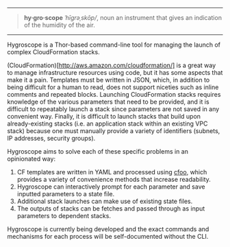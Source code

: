 - - -
> **hy·gro·scope**
> _ˈhīɡrəˌskōp/_, noun
> an instrument that gives an indication of the humidity of the air.

- - -

Hygroscope is a Thor-based command-line tool for managing the launch of complex CloudFormation stacks.

(CloudFormation)[http://aws.amazon.com/cloudformation/] is a great way to manage infrastructure resources using code, but it has some aspects that make it a pain.  Templates must be written in JSON, which, in addition to being difficult for a human to read, does not support niceties such as inline comments and repeated blocks.  Launching CloudFormation stacks requires knowledge of the various parameters that need to be provided, and it is difficult to repeatably launch a stack since parameters are not saved in any convenient way.  Finally, it is difficult to launch stacks that build upon already-existing stacks (i.e. an application stack within an existing VPC stack) because one must manually provide a variety of identifiers (subnets, IP addresses, security groups).

Hygroscope aims to solve each of these specific problems in an opinionated way:
1. CF templates are written in YAML and processed using [cfoo](https://github.com/drrb/cfoo), which provides a variety of convenience methods that increase readability.
2. Hygroscope can interactively prompt for each parameter and save inputted parameters to a state file.
3. Additional stack launches can make use of existing state files.
4. The outputs of stacks can be fetches and passed through as input parameters to dependent stacks.

Hygroscope is currently being developed and the exact commands and mechanisms for each process will be self-documented without the CLI.
